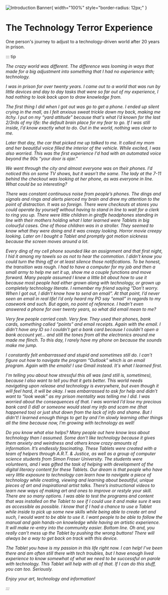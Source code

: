 ![Introduction Banner](/banners/NotesFromOurTeam.png){ width="100%" style="border-radius: 12px;" }

##

# The Technology Terror Experience

One person's journey to adjust to a technology-driven world after 20 years in prison.

::: tip <i/>

The crazy world was different. The difference was looming in ways that made for a big adjustment into something that I had no experience with; technology.

I was in prison for over twenty years. I came out to a world that was run by little devices and day to day tasks that were so far out of my experience, I had nothing to look back upon to draw knowledge from.

The first thing I did when I got out was go to get a phone. I ended up silent crying in the mall, as I felt anxious sweat trickle down my back, making me itchy. I put on my “yard attitude” because that's what I’d known for the last 2/3rds of my life: the default brain place for my fear to go. If I was still inside, I’d know exactly what to do. Out in the world, nothing was clear to me.

Later that day, the car that picked me up talked to me. It called my mom and her beautiful voice filled the interior of the vehicle. While excited, I was also worried. This was the first experience I'd had with an automated voice beyond the 90s “your door is ajar.”

We went through the city and almost everyone was on their phones. I’d noticed this on some TV shows, but it wasn’t the same. The lady at the 7-11 behind the checkout was looking at her phone, as was everyone in line. What could be so interesting?

There was constant continuous noise from people’s phones. The dings and signals and rings and alerts pierced my brain and drew my attention to the point of distraction. It was so foreign. There were checkouts at stores you could operate by yourself without having to stand in line to wait for a clerk to ring you up. There were little children in giraffe headphones standing in line with their mothers holding what I later learned were Tablets in big colourful cases. One of those children was in a stroller. They seemed to know what they were doing and it was creepy looking. Horror movie creepy looking. Later on I bought a Tablet and promptly got motion sickness because the screen moves around a lot.

Every ding of my cell phone sounded like an assignment and that first night, I hid it among my towels so as not to hear the commotion. I didn’t know you could turn the thing off or at least silence those notifications. To be honest, the transition was rough. I had to have a computer for my job and then a small army to help me set it up, show me a couple functions and move forward. Many people assumed I knew a little bit about how to use it because most people had either grown along with technology, or grown up completely technology literate. I remember my friend saying “Don’t worry. When I got out, I didn’t know how to send an email”. At that point, I’d never seen an email in real life! I’d only heard my PO say “email” in regards to my casework and such. But again, no point of reference. I hadn’t even answered a phone for over twenty years, so what did email mean to me?

Very few people carried cash. Very few. They used their phones, bank cards, something called “points” and email receipts. Again with the email. I didn’t have any ID so I couldn’t get a bank card because I couldn’t open a bank account yet… and still the tones from all the electronics around me made me flinch. To this day, I rarely have my phone on because the sounds make me jump.

I constantly felt embarrassed and stupid and sometimes still do. I can’t figure out how to navigate the program “Outlook” which is an email program. Again with the emails! I use Gmail instead. It's what I learned first.

I'm telling you about how stressful this all was (and still is, sometimes), because I also want to tell you that it gets better. This world needs navigating upon release and technology is everywhere, but even though it will feel hard, it will be okay. I was embarrassed to ask for help and didn’t want to “look weak” as my prison mentality was telling me I did. I was worried about the consequences of that. I was worried I’d lose my precious bank card (I did) or someone would steal my info and scam me (that happened too) or just shut down from the lack of info and shame. But I didn’t! I learned enough things to get by and I’m slowly learning other things all the time because now, I’m growing with technology as well!

Do you know what else helps? Many people out here know less about technology than I assumed. Some don't like technology because it gives them anxiety and weirdness and others know crazy amounts of information. It’s endlessly fascinating. These Tablets were created with a team of helpers through A.R.T. & Justice, as well as a group of computer science students from Simon Fraser University. The students were volunteers, and I was gifted the task of helping with development of the digital literacy content for these Tablets. Our dream is that people who have very little exposure to technology can learn how to navigate a piece of technology while creating, viewing and learning about beautiful, unique pieces of art and inspirational artist talks. There’s instructional videos to learn new ways of making art and ones to improve or restyle your skill. There are so many options. I was able to test the programs and content that was installed on the Tablet to see if I could use it and make sure it was as accessible as possible. I know that if I had a chance to use a Tablet while inside to pick up some new skills while being able to create art and such, I would want to be able to use it. I want people to be able to follow the manual and gain hands-on knowledge while having an artistic experience. It will make re-entry into the community easier. Bottom line. Oh and, you really can’t mess up the Tablet by pushing the wrong buttons! There will always be a way to get back on track with this device.

The Tablet you have is my passion in this life right now. I can help! I’ve been there and am often still there with tech troubles, but I have enough lived experience to know somewhat of what we need to be successful on parole with technology. This Tablet will help with all of that. If I can do this stuff, you can too. Seriously.

Enjoy your art, technology and information!

:::